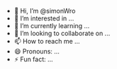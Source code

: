 - 👋 Hi, I’m @simonWro
- 👀 I’m interested in ...
- 🌱 I’m currently learning ...
- 💞️ I’m looking to collaborate on ...
- 📫 How to reach me ...
- 😄 Pronouns: ...
- ⚡ Fun fact: ...

<!---
simonWro/simonWro is a ✨ special ✨ repository because its `README.md` (this file) appears on your GitHub profile.
You can click the Preview link to take a look at your changes.
--->
